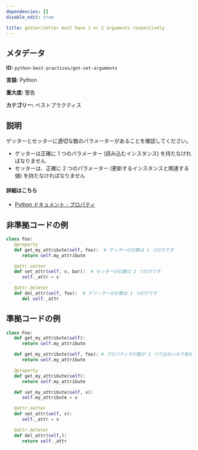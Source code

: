 ```yaml
---
dependencies: []
disable_edit: true

title: getter/setter must have 1 or 2 arguments respectively
---
```

## メタデータ
**ID:** `python-best-practices/get-set-arguments`

**言語:** Python

**重大度:** 警告

**カテゴリー:** ベストプラクティス

## 説明
ゲッターとセッターに適切な数のパラメーターがあることを確認してください。
 - ゲッターは正確に 1 つのパラメーター (読み込むインスタンス) を持たなければなりません
 - セッターは、正確に 2 つのパラメーター (更新するインスタンスと関連する値) を持たなければなりません

#### 詳細はこちら

 - [Python ドキュメント - プロパティ](https://docs.python.org/3/library/functions.html#property)

## 非準拠コードの例
```python
class Foo:
   @property
   def get_my_attribute(self, foo):  # ゲッターの引数は 1 つだけです
      return self.my_attribute

   @attr.setter
   def set_attr(self, v, bar):  # セッターの引数は 2 つだけです
      self._attr = v

   @attr.deleter
   def del_attr(self, foo):  # デリーターの引数は 1 つだけです
      del self._attr
```

## 準拠コードの例
```python
class Foo:
   def get_my_attribute(self):
      return self.my_attribute

   def get_my_attribute(self, foo): # プロパティや引数が 1 つではないので有効
      return self.my_attribute

   @property
   def get_my_attribute(self):
      return self.my_attribute

   def set_my_attribute(self, v):
      self.my_attribute = v

   @attr.setter
   def set_attr(self, v):
      self._attr = v

   @attr.deleter
   def del_attr(self,):
      return self._attr
```
